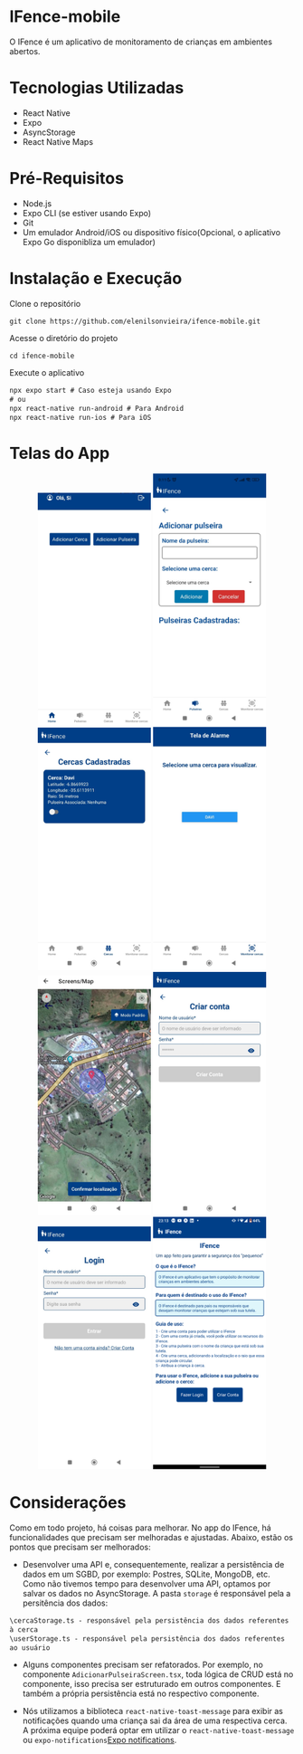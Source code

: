 # IFence-mobile
O IFence é um aplicativo de monitoramento de crianças em ambientes abertos.

# Tecnologias Utilizadas
- React Native
- Expo
- AsyncStorage 
- React Native Maps

# Pré-Requisitos
- Node.js
- Expo CLI (se estiver usando Expo)
- Git
- Um emulador Android/iOS ou dispositivo físico(Opcional, o aplicativo Expo Go disponibliza um emulador)

# Instalação e Execução
Clone o repositório
```
git clone https://github.com/elenilsonvieira/ifence-mobile.git
```

Acesse o diretório do projeto
```
cd ifence-mobile
```

Execute o aplicativo
```
npx expo start # Caso esteja usando Expo
# ou
npx react-native run-android # Para Android
npx react-native run-ios # Para iOS
```

# Telas do App
<p align="center">
  <img src="/ifence-mobile/assets/images/TelaInicial.jpg" width="200" />
  <img src="/ifence-mobile/assets/images/addPulseira.jpg" width="200" />
  <img src="ifence-mobile/assets/images/addCerca.jpg" width="200" />
  <img src="ifence-mobile/assets/images/Tela de alarme.jpg" width="200" />
  <img src="ifence-mobile/assets/images/mapa.jpg" width="200" />
  <img src="ifence-mobile/assets/images/cadastro.jpg" width="200" />
  <img src="ifence-mobile/assets/images/login.jpg" width="200" />
   <img src="ifence-mobile/assets/images/telaInicial-Ofc-Ifence.png" width="200" />
</p>

# Considerações
Como em todo projeto, há coisas para melhorar. No app do IFence, há funcionalidades que precisam ser melhoradas e ajustadas. Abaixo, estão os pontos que precisam ser melhorados:

- Desenvolver uma API  e, consequentemente, realizar a persistência de dados em um SGBD, por exemplo: Postres, SQLite, MongoDB, etc. Como não tivemos tempo para desenvolver uma API, optamos por salvar os dados no AsyncStorage.
A pasta `storage` é responsável pela a persitência dos dados:
```
\cercaStorage.ts - responsável pela persistência dos dados referentes à cerca
\userStorage.ts - responsável pela persistência dos dados referentes ao usuário
```

- Alguns componentes precisam ser refatorados. Por exemplo, no componente `AdicionarPulseiraScreen.tsx`, toda lógica de CRUD está no componente, isso precisa ser estruturado em outros componentes. E também a própria persistência está no respectivo componente. 

- Nós utilizamos a biblioteca `react-native-toast-message` para exibir as notificações quando uma criança sai da área de uma respectiva cerca. A próxima equipe poderá optar em utilizar o `react-native-toast-message` ou `expo-notifications`[Expo notifications](https://docs.expo.dev/versions/latest/sdk/notifications/).





